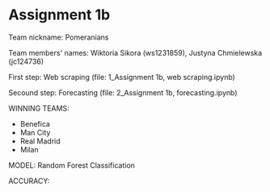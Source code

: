 # Assignment 1b

Team nickname: Pomeranians

Team members' names: Wiktoria Sikora (ws1231859), Justyna Chmielewska (jc124736)

First step: Web scraping (file: 1_Assignment 1b, web scraping.ipynb)

Secound step: Forecasting (file: 2_Assignment 1b, forecasting.ipynb)

WINNING TEAMS:
- Benefica
- Man City
- Real Madrid
- Milan

MODEL: Random Forest Classification


ACCURACY:

